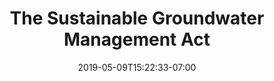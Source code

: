 ---
weight: 14
title: "The Sustainable Groundwater Management Act"
date: 2019-05-09T15:22:33-07:00
Description: ""
Tags: []
heldAt: "April 2015"
Categories: []
draft: false
---